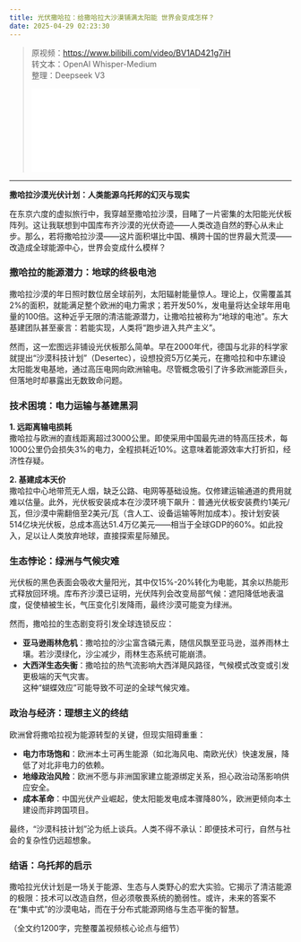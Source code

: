 ```yaml
---
title: 光伏撒哈拉：给撒哈拉大沙漠铺满太阳能 世界会变成怎样？
date: 2025-04-29 02:23:30
---
```


> 原视频：https://www.bilibili.com/video/BV1AD421g7iH<br>转文本：OpenAI Whisper-Medium<br>整理：Deepseek V3
>
> <iframe src="//player.bilibili.com/player.html?bvid=BV1AD421g7iH&autoplay=0" scrolling="no" border="0" frameborder="no" framespacing="0" allowfullscreen="true"></iframe>

---

**撒哈拉沙漠光伏计划：人类能源乌托邦的幻灭与现实**  

在东京六度的虚拟旅行中，我穿越至撒哈拉沙漠，目睹了一片密集的太阳能光伏板阵列。这让我联想到中国库布齐沙漠的光伏奇迹——人类改造自然的野心从未止步。那么，若将撒哈拉沙漠——这片面积堪比中国、横跨十国的世界最大荒漠——改造成全球能源中心，世界会变成什么模样？  

### **撒哈拉的能源潜力：地球的终极电池**  
撒哈拉沙漠的年日照时数位居全球前列，太阳辐射能量惊人。理论上，仅需覆盖其2%的面积，就能满足整个欧洲的电力需求；若开发50%，发电量将达全球年用电量的100倍。这种近乎无限的清洁能源潜力，让撒哈拉被称为“地球的电池”。东大基建团队甚至豪言：若能实现，人类将“跑步进入共产主义”。  

然而，这一宏图远非铺设光伏板那么简单。早在2000年代，德国与北非的科学家就提出“沙漠科技计划”（Desertec），设想投资5万亿美元，在撒哈拉和中东建设太阳能发电基地，通过高压电网向欧洲输电。尽管概念吸引了许多欧洲能源巨头，但落地时却暴露出无数致命问题。  

### **技术困境：电力运输与基建黑洞**  
**1. 远距离输电损耗**  
撒哈拉与欧洲的直线距离超过3000公里。即使采用中国最先进的特高压技术，每1000公里仍会损失3%的电力，全程损耗近10%。这意味着能源效率大打折扣，经济性存疑。  

**2. 基建成本天价**  
撒哈拉中心地带荒无人烟，缺乏公路、电网等基础设施。仅修建运输通道的费用就难以估量。此外，光伏板安装成本在沙漠环境下飙升：普通光伏板安装费约1美元/瓦，但沙漠中需翻倍至2美元/瓦（含人工、设备运输等附加成本）。按计划安装514亿块光伏板，总成本高达51.4万亿美元——相当于全球GDP的60%。如此投入，足以让人类放弃地球，直接探索星际殖民。  

### **生态悖论：绿洲与气候灾难**  
光伏板的黑色表面会吸收大量阳光，其中仅15%-20%转化为电能，其余以热能形式释放回环境。库布齐沙漠已证明，光伏阵列会改变局部气候：遮阳降低地表温度，促使植被生长，气压变化引发降雨，最终沙漠可能变为绿洲。  

然而，撒哈拉的生态剧变将引发全球连锁反应：  
- **亚马逊雨林危机**：撒哈拉的沙尘富含磷元素，随信风飘至亚马逊，滋养雨林土壤。若沙漠绿化，沙尘减少，雨林生态系统可能崩溃。  
- **大西洋生态失衡**：撒哈拉的热气流影响大西洋飓风路径，气候模式改变或引发更极端的天气灾害。  
这种“蝴蝶效应”可能导致不可逆的全球气候灾难。  

### **政治与经济：理想主义的终结**  
欧洲曾将撒哈拉视为能源转型的关键，但现实阻碍重重：  
- **电力市场饱和**：欧洲本土可再生能源（如北海风电、南欧光伏）快速发展，降低了对北非电力的依赖。  
- **地缘政治风险**：欧洲不愿与非洲国家建立能源绑定关系，担心政治动荡影响供应安全。  
- **成本革命**：中国光伏产业崛起，使太阳能发电成本骤降80%，欧洲更倾向本土建设而非跨国项目。  

最终，“沙漠科技计划”沦为纸上谈兵。人类不得不承认：即便技术可行，自然与社会的复杂性仍远超想象。  

### **结语：乌托邦的启示**  
撒哈拉光伏计划是一场关于能源、生态与人类野心的宏大实验。它揭示了清洁能源的极限：技术可以改造自然，但必须敬畏系统的脆弱性。或许，未来的答案不在“集中式”的沙漠电站，而在于分布式能源网络与生态平衡的智慧。  

（全文约1200字，完整覆盖视频核心论点与细节）